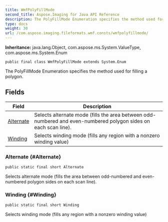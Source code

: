 ```yaml
---
title: WmfPolyFillMode
second_title: Aspose.Imaging for Java API Reference
description: The PolyFillMode Enumeration specifies the method used for filling a polygon.
type: docs
weight: 30
url: /com.aspose.imaging.fileformats.wmf.consts/wmfpolyfillmode/
---
```

**Inheritance:**
java.lang.Object, com.aspose.ms.System.ValueType, com.aspose.ms.System.Enum
```
public final class WmfPolyFillMode extends System.Enum
```

The PolyFillMode Enumeration specifies the method used for filling a polygon.
## Fields

| Field | Description |
| --- | --- |
| [Alternate](#Alternate) | Selects alternate mode (fills the area between odd-numbered and even-numbered polygon sides on each scan line). |
| [Winding](#Winding) | Selects winding mode (fills any region with a nonzero winding value) |
### Alternate {#Alternate}
```
public static final short Alternate
```


Selects alternate mode (fills the area between odd-numbered and even-numbered polygon sides on each scan line).

### Winding {#Winding}
```
public static final short Winding
```


Selects winding mode (fills any region with a nonzero winding value)

